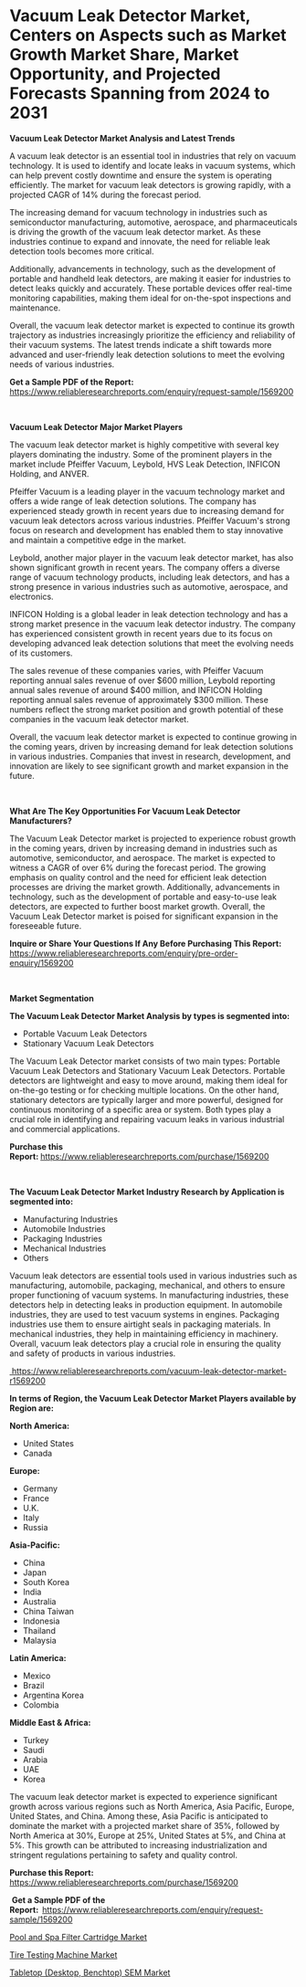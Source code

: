 <p><h1>Vacuum Leak Detector Market, Centers on Aspects such as Market Growth Market Share, Market Opportunity, and Projected Forecasts Spanning from 2024 to 2031</h1></p><p><strong>Vacuum Leak Detector Market Analysis and Latest Trends</strong></p>
<p><p>A vacuum leak detector is an essential tool in industries that rely on vacuum technology. It is used to identify and locate leaks in vacuum systems, which can help prevent costly downtime and ensure the system is operating efficiently. The market for vacuum leak detectors is growing rapidly, with a projected CAGR of 14% during the forecast period.</p><p>The increasing demand for vacuum technology in industries such as semiconductor manufacturing, automotive, aerospace, and pharmaceuticals is driving the growth of the vacuum leak detector market. As these industries continue to expand and innovate, the need for reliable leak detection tools becomes more critical.</p><p>Additionally, advancements in technology, such as the development of portable and handheld leak detectors, are making it easier for industries to detect leaks quickly and accurately. These portable devices offer real-time monitoring capabilities, making them ideal for on-the-spot inspections and maintenance.</p><p>Overall, the vacuum leak detector market is expected to continue its growth trajectory as industries increasingly prioritize the efficiency and reliability of their vacuum systems. The latest trends indicate a shift towards more advanced and user-friendly leak detection solutions to meet the evolving needs of various industries.</p></p>
<p><strong>Get a Sample PDF of the Report:&nbsp;</strong> <a href="https://www.reliableresearchreports.com/enquiry/request-sample/1569200">https://www.reliableresearchreports.com/enquiry/request-sample/1569200</a></p>
<p>&nbsp;</p>
<p><strong>Vacuum Leak Detector Major Market Players</strong></p>
<p><p>The vacuum leak detector market is highly competitive with several key players dominating the industry. Some of the prominent players in the market include Pfeiffer Vacuum, Leybold, HVS Leak Detection, INFICON Holding, and ANVER. </p><p>Pfeiffer Vacuum is a leading player in the vacuum technology market and offers a wide range of leak detection solutions. The company has experienced steady growth in recent years due to increasing demand for vacuum leak detectors across various industries. Pfeiffer Vacuum's strong focus on research and development has enabled them to stay innovative and maintain a competitive edge in the market.</p><p>Leybold, another major player in the vacuum leak detector market, has also shown significant growth in recent years. The company offers a diverse range of vacuum technology products, including leak detectors, and has a strong presence in various industries such as automotive, aerospace, and electronics.</p><p>INFICON Holding is a global leader in leak detection technology and has a strong market presence in the vacuum leak detector industry. The company has experienced consistent growth in recent years due to its focus on developing advanced leak detection solutions that meet the evolving needs of its customers.</p><p>The sales revenue of these companies varies, with Pfeiffer Vacuum reporting annual sales revenue of over $600 million, Leybold reporting annual sales revenue of around $400 million, and INFICON Holding reporting annual sales revenue of approximately $300 million. These numbers reflect the strong market position and growth potential of these companies in the vacuum leak detector market. </p><p>Overall, the vacuum leak detector market is expected to continue growing in the coming years, driven by increasing demand for leak detection solutions in various industries. Companies that invest in research, development, and innovation are likely to see significant growth and market expansion in the future.</p></p>
<p>&nbsp;</p>
<p><strong>What Are The Key Opportunities For Vacuum Leak Detector Manufacturers?</strong></p>
<p><p>The Vacuum Leak Detector market is projected to experience robust growth in the coming years, driven by increasing demand in industries such as automotive, semiconductor, and aerospace. The market is expected to witness a CAGR of over 6% during the forecast period. The growing emphasis on quality control and the need for efficient leak detection processes are driving the market growth. Additionally, advancements in technology, such as the development of portable and easy-to-use leak detectors, are expected to further boost market growth. Overall, the Vacuum Leak Detector market is poised for significant expansion in the foreseeable future.</p></p>
<p><strong>Inquire or Share Your Questions If Any Before Purchasing This Report:</strong> <a href="https://www.reliableresearchreports.com/enquiry/pre-order-enquiry/1569200">https://www.reliableresearchreports.com/enquiry/pre-order-enquiry/1569200</a></p>
<p>&nbsp;</p>
<p><strong>Market Segmentation</strong></p>
<p><strong>The Vacuum Leak Detector Market Analysis by types is segmented into:</strong></p>
<p><ul><li>Portable Vacuum Leak Detectors</li><li>Stationary Vacuum Leak Detectors</li></ul></p>
<p><p>The Vacuum Leak Detector market consists of two main types: Portable Vacuum Leak Detectors and Stationary Vacuum Leak Detectors. Portable detectors are lightweight and easy to move around, making them ideal for on-the-go testing or for checking multiple locations. On the other hand, stationary detectors are typically larger and more powerful, designed for continuous monitoring of a specific area or system. Both types play a crucial role in identifying and repairing vacuum leaks in various industrial and commercial applications.</p></p>
<p><strong>Purchase this Report:&nbsp;</strong><a href="https://www.reliableresearchreports.com/purchase/1569200">https://www.reliableresearchreports.com/purchase/1569200</a></p>
<p>&nbsp;</p>
<p><strong>The Vacuum Leak Detector Market Industry Research by Application is segmented into:</strong></p>
<p><ul><li>Manufacturing Industries</li><li>Automobile Industries</li><li>Packaging Industries</li><li>Mechanical Industries</li><li>Others</li></ul></p>
<p><p>Vacuum leak detectors are essential tools used in various industries such as manufacturing, automobile, packaging, mechanical, and others to ensure proper functioning of vacuum systems. In manufacturing industries, these detectors help in detecting leaks in production equipment. In automobile industries, they are used to test vacuum systems in engines. Packaging industries use them to ensure airtight seals in packaging materials. In mechanical industries, they help in maintaining efficiency in machinery. Overall, vacuum leak detectors play a crucial role in ensuring the quality and safety of products in various industries.</p></p>
<p><a href="https://www.reliableresearchreports.com/vacuum-leak-detector-market-r1569200">&nbsp;https://www.reliableresearchreports.com/vacuum-leak-detector-market-r1569200</a></p>
<p><strong>In terms of Region, the Vacuum Leak Detector Market Players available by Region are:</strong></p>
<p>
    <p> <strong> North America: </strong>
        <ul>
            <li>United States</li>
            <li>Canada</li>
        </ul>
        </p> 
    <p> <strong> Europe: </strong>
        <ul>
            <li>Germany</li>
            <li>France</li>
            <li>U.K.</li>
            <li>Italy</li>
            <li>Russia</li>
        </ul>
        </p> 
    <p> <strong> Asia-Pacific: </strong>
        <ul>
            <li>China</li>
            <li>Japan</li>
            <li>South Korea</li>
            <li>India</li>
            <li>Australia</li>
            <li>China Taiwan</li>
            <li>Indonesia</li>
            <li>Thailand</li>
            <li>Malaysia</li>
        </ul>
        </p> 
    <p> <strong> Latin America: </strong>
        <ul>
            <li>Mexico</li>
            <li>Brazil</li>
            <li>Argentina Korea</li>
            <li>Colombia</li>
        </ul>
        </p> 
    <p> <strong> Middle East & Africa: </strong>
        <ul>
            <li>Turkey</li>
            <li>Saudi</li>
            <li>Arabia</li>
            <li>UAE</li>
            <li>Korea</li>
        </ul>
    </p>
    </p>
<p><p>The vacuum leak detector market is expected to experience significant growth across various regions such as North America, Asia Pacific, Europe, United States, and China. Among these, Asia Pacific is anticipated to dominate the market with a projected market share of 35%, followed by North America at 30%, Europe at 25%, United States at 5%, and China at 5%. This growth can be attributed to increasing industrialization and stringent regulations pertaining to safety and quality control.</p></p>
<p><strong>Purchase this Report: </strong><a href="https://www.reliableresearchreports.com/purchase/1569200">https://www.reliableresearchreports.com/purchase/1569200</a></p>
<p>&nbsp;<strong>Get a Sample PDF of the Report:&nbsp;&nbsp;</strong><a href="https://www.reliableresearchreports.com/enquiry/request-sample/1569200">https://www.reliableresearchreports.com/enquiry/request-sample/1569200</a></p>
<p><strong></strong></p>
<p><p><a href="https://www.linkedin.com/pulse/pool-spa-filter-cartridge-market-size-outlook-forecast-17ace?trackingId=OxQtEB18oR3HLeKC%2F0%2BmvA%3D%3D">Pool and Spa Filter Cartridge Market</a></p><p><a href="https://github.com/RichRobinson5/Market-Research-Report-List-4/blob/main/tire-testing-machine-market.md">Tire Testing Machine Market</a></p><p><a href="https://www.linkedin.com/pulse/tabletop-desktop-benchtop-sem-market-furnishes-information-9cp8e?trackingId=h5wxFRxT4pQFRtMaTcIftA%3D%3D">Tabletop (Desktop, Benchtop) SEM Market</a></p></p>